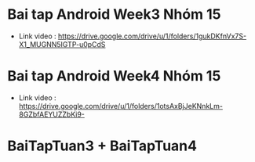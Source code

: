 
# Bai tap Android Week3 Nhóm 15
- Link video : https://drive.google.com/drive/u/1/folders/1gukDKfnVx7S-X1_MUGNN5IGTP-u0pCdS

# Bai tap Android Week4 Nhóm 15
- Link video : https://drive.google.com/drive/u/1/folders/1otsAxBjJeKNnkLm-8GZbfAEYUZZbKi9-


# BaiTapTuan3 + BaiTapTuan4
